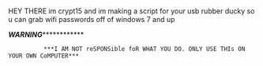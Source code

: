 # 
HEY THERE im crypt15 and im making a script for your usb rubber ducky so u can grab wifi passwords off of windows 7 and up

*************************************************WARNING*************************************************************

              ***I AM NOT reSPONSible foR WHAT YOU DO. ONLY USE THIs ON YOUR OWN CoMPUTER***

